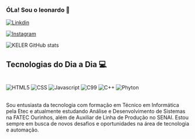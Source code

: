 ### ÓLa! Sou o leonardo 👋

[![Linkdin](https://img.shields.io/badge/LinkedIn-0077B5?style=for-the-badge&logo=linkedin&logoColor=white)](www.linkedin.com/in/leonardo-keler-748ba1282)

[![Instagram](https://img.shields.io/badge/Instagram-E4405F?style=for-the-badge&logo=instagram&logoColor=white)](https://www.instagram.com/leonardokeler_?igsh=MTBmYTFvZmg0dHFqMQ%3D%3D&utm_source=qr)

![KELER GitHub stats](https://github-readme-stats.vercel.app/api?username=KELER147&show_icons=true&theme=dracula)

## Tecnologias do Dia a Dia 💻

<div style="display: inline_block"><br/>
  <img aling="center" alt="HTML5"  src="https://img.shields.io/badge/HTML5-E34F26?style=for-the-badge&logo=html5&logoColor=white" />
  <img aling="center" alt="CSS"  src="https://img.shields.io/badge/CSS3-1572B6?style=for-the-badge&logo=css3&logoColor=white" />
  <img aling="center" alt="Javascript"  src="https://img.shields.io/badge/JavaScript-323330?style=for-the-badge&logo=javascript&logoColor=F7DF1E" />
  <img aling="center" alt="C99"  src="https://img.shields.io/badge/C-00599C?style=for-the-badge&logo=c&logoColor=white" />  
  <img aling="center" alt="C++"  src="https://img.shields.io/badge/C%2B%2B-00599C?style=for-the-badge&logo=c%2B%2B&logoColor=white" />  
  <img aling="center" alt="Phyton"  src="https://img.shields.io/badge/Python-14354C?style=for-the-badge&logo=python&logoColor=white" />    
</div><br/>

Sou entusiasta da tecnologia com formação em Técnico em Informática pela Etec e atualmente estudando Análise e Desenvolvimento de Sistemas na FATEC Ourinhos, além de Auxiliar de Linha de Produção no SENAI. Estou sempre em busca de novos desafios e oportunidades na área de tecnologia e automação.
